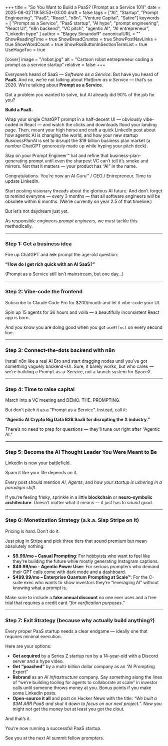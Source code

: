 +++
title = "So You Want to Build a PaaS? (Prompt as a Service 101)"
date = 2025-08-02T19:58:53+03:00
draft = false
tags = ["AI", "Startup", "Prompt Engineering", "PaaS", "React", "n8n", "Venture Capital", "Satire"]
keywords = [
  "Prompt as a Service",
  "PaaS startup",
  "AI hype",
  "prompt engineering",
  "React UI",
  "n8n backend",
  "VC pitch",
  "agentic AI",
  "AI entrepreneur",
  "LinkedIn hype"
]
author = "Blagoy Simandoff"
canonicalURL = ""
ShowReadingTime = true
ShowBreadCrumbs = true
ShowPostNavLinks = true
ShowWordCount = true
ShowRssButtonInSectionTermList = true
UseHugoToc = true

[cover]
  image = "/robot.jpg"
  alt = "Cartoon robot entrepreneur coding a prompt as a service startup"
  relative = false
+++

Everyone’s heard of SaaS — _Software as a Service_. But have you heard of
**PaaS**. And no, we’re not talking about _Platform as a Service_ — that’s
so 2020. We’re talking about **Prompt as a Service**.

Got a problem you wanted to solve, but AI already did 90% of the job for you?

**Build a PaaS.**

Wrap your single ChatGPT prompt in a half-decent UI — obviously vibe-coded in
React — and watch the clicks and downloads flood your landing page. Then, mount
your high horse and craft a quick LinkedIn post about how agentic AI is changing
the world, and how your new startup _BusinessPlanAI_ is set to disrupt the $19
billion business plan market (a number ChatGPT generously made up while hyping
your pitch deck).

Slap on your Prompt Engineer™ hat and refine that business-plan-generating
prompt until even the sharpest VC can’t tell it’s smoke and mirrors. Not that it
matters — your product has “AI” in the name.

Congratulations. You’re now an AI Guru™ / CEO / Entrepreneur. Time to update
LinkedIn.

Start posting visionary threads about the glorious AI future. And don’t forget
to remind everyone — every 3 months — that all software engineers will be
obsolete within 6 months. (We’re currently on year 2.5 of that timeline.)

But let’s not daydream just yet.

As responsible ~~engineers~~ _prompt engineers_, we must tackle this
methodically.

---

### **Step 1: Get a business idea**

Fire up ChatGPT and ~~ask~~ prompt the age-old question:

**“How do I get rich quick with an AI SaaS?”**

(Prompt as a Service still isn’t mainstream, but one day…)

---

### **Step 2: Vibe-code the frontend**

Subscribe to Claude Code Pro for $200/month and let it vibe-code your UI.

Spin up 15 agents for 36 hours and voilà — a beautifully inconsistent React app
is born.

And you know you are doing good when you got `useEffect` on every second line.

---

### **Step 3: Connect-the-dots backend with n8n**

Install n8n like a real AI Bro and start dragging nodes until you’ve got
something vaguely backend-ish. Sure, it barely works, but who cares — we’re
building a Prompt-as-a-Service, not a launch system for SpaceX.

---

### **Step 4: Time to raise capital**

March into a VC meeting and DEMO. THE. PROMPTING.

But don’t pitch it as a “Prompt as a Service”. Instead, call it:

**“Agentic AI Crypto Big Data B2B SaaS for disrupting the X industry.”**

There’s no need to prep for questions — they’ll tune out right after “Agentic
AI.”

---

### **Step 5: Become the AI Thought Leader You Were Meant to Be**

LinkedIn is now your battlefield.

Spam it like your life depends on it.

Every post should mention _AI_, _Agents_, and _how your startup is ushering in a
paradigm shift_.

If you’re feeling frisky, sprinkle in a little **blockchain** or
**neuro-symbolic architecture**. Doesn’t matter what it means — it just has to
_sound_ good.

---

### **Step 6: Monetization Strategy (a.k.a. Slap Stripe on It)**

Pricing is hard. Don’t do it.

Just plug in Stripe and pick three tiers that sound premium but mean absolutely
nothing:

- **$9.99/mo – Casual Prompting**: For hobbyists who want to feel like they're
  building the future while mostly generating Instagram captions.
- **$49.99/mo – Agentic Power User**: For serious prompters who demand their GPT
  calls come with dark mode and a dashboard.
- **$499.99/mo – Enterprise Quantum Prompting at Scale™**: For the C-suite exec
  who wants to show investors they’re “leveraging AI” without knowing what a
  prompt is.

Make sure to include a **fake annual discount** no one ever uses and a free
trial that requires a credit card _“for verification purposes.”_

---

### **Step 7: Exit Strategy (because why actually build anything?)**

Every proper PaaS startup needs a clear endgame — ideally one that requires
minimal execution.

Here are your options:

- **Get acquired** by a Series Z startup run by a 14-year-old with a Discord
  server and a hype video.
- **Get “poached”** by a multi-billion dollar company as an “AI Prompting
  Expert”
- **Rebrand** as an _AI Infrastructure_ company. Say something along the lines
  of “we’re building tooling for agents to collaborate at scale” in investor
  calls until someone throws money at you. Bonus points if you make some
  LinkedIn posts.
- **Open-source it all** and post on Hacker News with the title: _“We built a
  $3M ARR PaaS and shut it down to focus on our next project.”._ Now you might
  not get the money but at least you got the clout.

And that’s it.

You’re now running a successful PaaS startup.

See you at the next AI summit fellow prompters.
